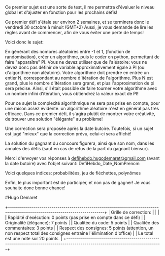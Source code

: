 
Ce premier sujet est une sorte de test, il me permettra d'évaluer le niveau global et d'ajuster en fonction pour les prochains défis!

Ce premier défi s'étale sur environ 2 semaines, et se terminera donc le vendredi 30 octobre à minuit (GMT+2)
Aussi, je vous demande de lire les règles avant de commencer, afin de vous éviter une perte de temps!

Voici donc le sujet:

En générant des nombres aléatoires entre -1 et 1, (fonction de randomisation), créer un algorithme, puis le coder en python, permettant de faire "apparaître" PI.
Vous ne devez utiliser que de l'aléatoire: vous ne devez donc pas définir de variable approximativement égale à PI (ou d'algorithme non aléatoire). Votre algorithme doit prendre en entrée un entier N, correspondant au nombre d'itération de l'algorithme. Plus N est grand, plus le nombre d'itération sera grand, et plus l'approximation de pi sera précise. Ainsi, s'il était possible de faire tourner votre algorithme avec un nombre infini d'itération, vous obtiendrez la valeur exact de PI! 

Pour ce sujet la complexité algorithmique ne sera pas prise en compte, pour une raison assez évidente: un algorithme aléatoire n'est en général pas très efficace. Dans ce premier défi, il s'agira plutôt de montrer votre créativité, de trouver une solution "élégante" au problème!

Une correction sera proposée après la date butoire. Toutefois, si un sujet est jugé "mieux" que la correction prévu, celui-ci sera affiché!

La solution du gagnant du concours figurera, ainsi que son nom, dans les annales des défis (sauf en cas de refus de la part du gagnant biensur).

Merci d'envoyer vos réponses à defihebdo.hugodemaret@gmail.com (avant la date butoire) avec l'objet suivant: DefiHebdo_Date_NomPrenom


Voici quelques indices: probabilitées, jeu de fléchettes, polynômes

Enfin, le plus important est de participer, et non pas de gagner!
Je vous souhaite donc bonne chance!


#Hugo Demaret

+------------------------------------------------------------------------------------------------------------------------------+
| Grille de correction:                                                                                                        |
|                                                                                                                              |
| Rapidité d'exécution: 0 points (pas prise en compte dans ce défi)                                                            |
| Originalité (élégance): 7 points                                                                                             | 
| Qualitée du code: 5 points                                                                                                   |
| Qualitée des commentaires: 3 points                                                                                          |
| Respect des consignes: 5 points (attention, un non respect total des consignes entraine l'élimination d'office)              |
| Le total est une note sur 20 points.                                                                                         |
+------------------------------------------------------------------------------------------------------------------------------+
